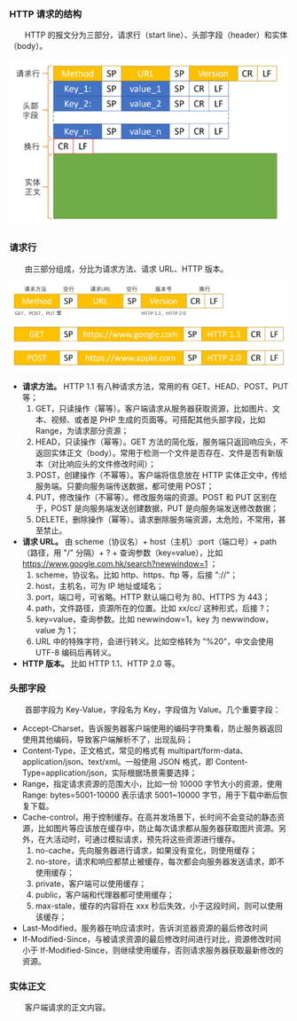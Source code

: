 ### HTTP 请求的结构
　　HTTP 的报文分为三部分，请求行（start line）、头部字段（header）和实体（body）。

![avatar](photo_1.png)

### 请求行
　　由三部分组成，分比为请求方法、请求 URL、HTTP 版本。

![avatar](photo_2.png)

- **请求方法。** HTTP 1.1 有八种请求方法，常用的有 GET、HEAD、POST、PUT 等；
    1. GET，只读操作（幂等）。客户端请求从服务器获取资源，比如图片、文本、视频、或者是 PHP 生成的页面等。可搭配其他头部字段，比如 Range，为请求部分资源；
    2. HEAD，只读操作（幂等）。GET 方法的简化版，服务端只返回响应头，不返回实体正文（body）。常用于检测一个文件是否存在、文件是否有新版本（对比响应头的文件修改时间）；
    3. POST，创建操作（不幂等）。客户端将信息放在 HTTP 实体正文中，传给服务端。只要向服务端传送数据，都可使用 POST；
    4. PUT，修改操作（不幂等）。修改服务端的资源。POST 和 PUT 区别在于，POST 是向服务端发送创建数据，PUT 是向服务端发送修改数据；
    5. DELETE，删除操作（幂等）。请求删除服务端资源，太危险，不常用，甚至禁止。
- **请求 URL。** 由 scheme（协议名）+ host（主机）:port（端口号）+ path（路径，用 "/" 分隔）+ ? + 查询参数（key=value），比如 https://www.google.com.hk/search?newwindow=1 ；
    1. scheme，协议名。比如 http、https、ftp 等，后接 "://"；
    2. host，主机名，可为 IP 地址或域名；
    3. port，端口号，可省略。HTTP 默认端口号为 80、HTTPS 为 443；
    4. path，文件路径，资源所在的位置。比如 xx/cc/ 这种形式，后接 ?；
    5. key=value，查询参数。比如 newwindow=1，key 为 newwindow，value 为 1；
    6. URL 中的特殊字符，会进行转义。比如空格转为 "%20"，中文会使用 UTF-8 编码后再转义。
- **HTTP 版本。** 比如 HTTP 1.1、HTTP 2.0 等。

### 头部字段
　　首部字段为 Key-Value，字段名为 Key，字段值为 Value。几个重要字段：

- Accept-Charset，告诉服务器客户端使用的编码字符集看，防止服务器返回使用其他编码，导致客户端解析不了，出现乱码；
- Content-Type，正文格式，常见的格式有 multipart/form-data、application/json、text/xml。一般使用 JSON 格式，即 Content-Type=application/json，实际根据场景需要选择；
- Range，指定请求资源的范围大小，比如一份 10000 字节大小的资源，使用 Range: bytes=5001-10000 表示请求 5001~10000 字节，用于下载中断后恢复下载。
- Cache-control，用于控制缓存。在高并发场景下，长时间不会变动的静态资源，比如图片等应该放在缓存中，防止每次请求都从服务器获取图片资源。另外，在大活动时，可通过模拟请求，预先将这些资源进行缓存。
    1. no-cache，先向服务器进行请求，如果没有变化，则使用缓存；
    2. no-store，请求和响应都禁止被缓存，每次都会向服务器发送请求，即不使用缓存；
    3. private，客户端可以使用缓存；
    4. public，客户端和代理器都可使用缓存；
    5. max-stale，缓存的内容将在 xxx 秒后失效，小于这段时间，则可以使用该缓存；
- Last-Modified，服务器在响应请求时，告诉浏览器资源的最后修改时间
- If-Modified-Since，与被请求资源的最后修改时间进行对比，资源修改时间小于 If-Modified-Since，则继续使用缓存，否则请求服务器获取最新修改的资源。

### 实体正文
　　客户端请求的正文内容。
